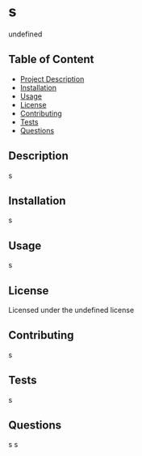 
  # s

  undefined

  ## Table of Content
  - [Project Description](#Description)
  - [Installation](#Installation)
  - [Usage](#Usage)
  - [License](#License)
  - [Contributing](#Contributing)
  - [Tests](#Tests)
  - [Questions](#Questions)

  ## Description
  s

  ## Installation
  s
  
  ## Usage
  s
  
  ## License 
  Licensed under the undefined license
  
  ## Contributing
  s
  
  ## Tests
  s
  
  ## Questions
  s
  s



